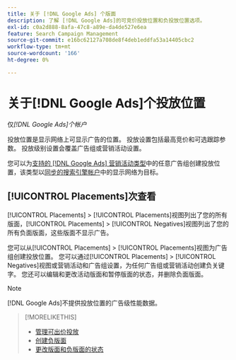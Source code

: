 ```yaml
---
title: 关于 [!DNL Google Ads] 个版面
description: 了解 [!DNL Google Ads]的可竞价投放位置和负投放位置选项。
exl-id: c0a2d888-8afa-47c8-a89e-da4de527e6ea
feature: Search Campaign Management
source-git-commit: e16bc62127a708de8f4deb1eddfa53a14405cbc2
workflow-type: tm+mt
source-wordcount: '166'
ht-degree: 0%

---
```


# 关于[!DNL Google Ads]个投放位置

仅&#x200B;*[!DNL Google Ads]个帐户*

投放位置是显示网络上可显示广告的位置。 投放设置包括最高竞价和可选跟踪参数。 投放级别设置会覆盖广告组或营销活动设置。

您可以为[支持的 [!DNL Google Ads] 营销活动类型](/help/search-social-commerce/introduction/supported-inventory.md)中的任意广告组创建投放位置，该类型以[同步的搜索引擎帐户](/help/search-social-commerce/campaign-management/accounts/ad-network-account-about.md)中的显示网络为目标。

## [!UICONTROL Placements]次查看

[!UICONTROL Placements] > [!UICONTROL Placements]视图列出了您的所有版面，[!UICONTROL Placements] > [!UICONTROL Negatives]视图列出了您的所有负面版面，这些版面不显示广告。

您可以从[!UICONTROL Placements] > [!UICONTROL Placements]视图为广告组创建投放位置。 您可以通过[!UICONTROL Placements] > [!UICONTROL Negatives]视图或营销活动和广告组设置，为任何广告组或营销活动创建负关键字。  您还可以编辑和更改活动版面和暂停版面的状态，并删除负面版面。

>[!NOTE]
>
>[!DNL Google Ads]不提供投放位置的广告级性能数据。

>[!MORELIKETHIS]
>
>* [管理可出价投放](placement-manage.md)
>* [创建负版面](placement-negative-create.md)
>* [更改版面和负版面的状态](placement-status-edit.md)
